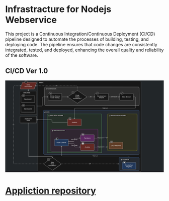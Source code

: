 # Infrastracture for Nodejs Webservice

This project is a Continuous Integration/Continuous Deployment (CI/CD) pipeline designed to automate the processes of building, testing, and deploying code. The pipeline ensures that code changes are consistently integrated, tested, and deployed, enhancing the overall quality and reliability of the software.

## CI/CD Ver 1.0
![CI/CD](https://github.com/AGPWR/Infra/blob/main/infrastructure_graph.png)

# [Appliction repository](https://github.com/AGPWR/Front)
